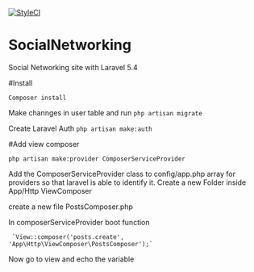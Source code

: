 
[![StyleCI](https://styleci.io/repos/85481364/shield?branch=master)](https://styleci.io/repos/85481364)

# SocialNetworking
Social Networking site with Laravel 5.4

#Install

`Composer install`

Make channges in user table and run
 `php artisan migrate`


Create Laravel Auth
 `php artisan make:auth`



#Add view composer

`php artisan make:provider ComposerServiceProvider`


Add the ComposerServiceProvider class to config/app.php array for providers so that laravel is able to identify it.
Create a new Folder inside App/Http ViewComposer

create a new file PostsComposer.php

In composerServiceProvider boot function

	 `View::composer('posts.create', 'App\Http\ViewComposer\PostsComposer');`

Now go to view and echo the variable

